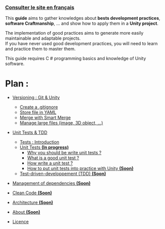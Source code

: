 ﻿### [Consulter le site en français](../Fr/Summary.md)

This **guide** aims to gather knowledges about **bests development practices**, **software Craftmanship**, ... and show how to apply them in a **Unity project**. 

The implementation of good practices aims to generate more easily maintainable and adaptable projects.  
If you have never used good development practices, you will need to learn and practice them to master them.  

This guide requires C # programming basics and knowledge of Unity software.

# __Plan :__

- [Versioning : Git & Unity](Versioning.md/#versioning--git--unity)
  - [Create a .gitignore](Versioning.md/#create-a-gitignore)
  - [Store file in YAML](Versioning.md/#store-file-in-yaml)
  - [Merge with Smart Merge](Versioning.md/#merge-with-smart-merge)
  - [Manage large files (image, 3D object, ...)](Versioning.md/#manage-large-files)
        
- [Unit Tests & TDD](Unit_Test_And_TDD.md/#unit-tests--tdd)
  - [Tests : Introduction](Unit_Test_And_TDD.md/#tests--introduction)
  - [Unit Tests **(In progress)**](Unit_Test_And_TDD.md/#unit-tests)
    - [Why you should be write unit tests ?](Unit_Test_And_TDD.md/#why-you-should-be-write-unit-tests-)
    - [What is a good unit test ?](Unit_Test_And_TDD.md/#what-is-a-good-unit-test-)
    - [How write a unit test ?](Unit_Test_And_TDD.md/#how-write-a-unit-test-)
    - [How to put unit tests into practice with Unity **(Soon)**](Unit_Test_And_TDD.md/#[how-to-put-unit-tests-into-practice-with-unity-)
  - [Test-driven-developpement (TDD) **(Soon)**](Unit_Test_And_TDD.md/#test-driven-developpement-tdd)
 
- [Management of dependencies **(Soon)**](ManagementOfDependancies.md/#)

- [Clean Code **(Soon)**](#clean-code)
- [Architecture **(Soon)**](#architecture)
 
- [About **(Soon)**](#)
- [Licence](../LICENSE)
